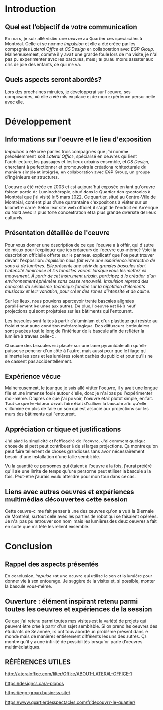 # Introduction
## Quel est l'objectif de votre communication
En mars, je suis allé visiter une oeuvre au Quartier des spectactles à Montréal. Celle-ci se nomme _Impulsion_ et elle a été créée par les compagnies _Lateral Office_ et _CS Design_ en collaboration avec _EGP Group_. Malhereusement, comme il y avait une grande foule lors de ma visite, je n'ai pas pu expérimenter avec les bascules, mais j'ai pu au moins assister aux cris de joie des enfants, ce qui me va.

## Quels aspects seront abordés?
Lors des prochaines minutes, je développerai sur l'oeuvre, ses composantes, où elle a été mis en place et de mon expérience personnelle avec elle.

# Développement
## Informations sur l'oeuvre et le lieu d'exposition 
*Impulsion* a été crée par les trois compagnies que j'ai nommé précédemment, soit _Lateral Office_, spécialisé en oeuvres qui lient l'architecture, les paysages et les lieux urbains ensemble, et _CS Design_, cherchant à perfectionner et promouvoirs la créationa rchitecturale de manière simple et intégrée, en collaboration avec EGP Group, un groupe d'ingénieurs en structures. 

L'oeuvre a été créée en 2003 et est aujourd'hui exposée en tant qu'oeuvre faisant partie de Luminothérapie, situé dans le Quartier des spectacles à Montréal que j'ai visité le 5 mars 2022. Ce quartier, situé au Centre-Ville de Montréal, contient plus d'une quarantaine d'expositions à visiter sur un kilomètre carré. Selon leur site web officiel, il s'agit de l'endroit en Amérique du Nord avec la plus forte concentration et la plus grande diversité de lieux culturels.

## Présentation détaillée de l'oeuvre
Pour vous donner une description de ce que l'oeuvre a à offrir, qui d'autre de mieux pour l'expliquer que les créateurs de l'oeuvre eux-même? Voici la description officielle offerte sur le panneau explicatif que l'on peut trouver devant l'exposition: _Impulsion nous fait vivre une expérience interactive de sons et de lumières. Elle présente une série de grandes bascules dont l’intensité lumineuse et les tonalités varient lorsque vous les mettez en mouvement. À partir de cet instrument urbain, participez à la création d’un environnement éphémère sans cesse renouvelé. Impulsion reprend des concepts du sérialisme, technique fondée sur la répétition d’éléments musicaux et leur variation, pour créer des zones d’intensité et de calme_.

Sur les lieux, nous pouvions apercevoir trente bascules alignées parallèlement les unes aux autres. De plus, l'oeuvre est lié à neuf projections qui sont projettées sur les bâtiments qui l'entourent.

Les bascules sont faites à partir d'aluminium et d'un plastique qui résiste au froid et tout autre condition météorologique. Des diffuseurs lenticulaires sont placées tout le long de l'intérieur de la bascule afin de refléter la lumière à travers celle-ci.

Chacune des bascules est placée sur une base pyramidale afin qu'elle puisse se pencher d'un côté à l'autre, mais aussi pour que le filage qui alimente les sons et les lumières soient cachés du public et pour qu'ils ne se cassent pas accidentellement. 

## Expérience vécue

Malhereusement, le jour que je suis allé visiter l'oeuvre, il y avait une longue file et une immense foule autour d'elle, donc je n'ai pas pu l'expérimenter moi-même. D'après ce que j'ai pu voir, l'oeuvre était plutôt simple, en fait. Tout ce que le visiteur devait faire était d'utiliser la bascule afin qu'elle s'illumine en plus de faire un son qui est associé aux projections sur les murs des bâtiments qui l'entourent.

## Appréciation critique et **justifications**

J'ai aimé la simplicité et l'efficacité de l'oeuvre. J'ai comment quelque chose de si petit peut contribuer à de si larges projections. Ça montre qu'on peut faire tellement de choses grandioses sans avoir nécessairement besoin d'une installation d'une taille semblable.

Vu la quantité de personnes qui étaient à l'oeuvre à la fois, j'aurai préféré qu'il aie une limite de temps qu'une personne peut utiliser la bascule à la fois. Peut-être j'aurais voulu attendre pour mon tour dans ce cas.

## Liens avec autres oeuvres et expériences multimédias découvertes cette session

Cette oeuvre-ci me fait penser à une des oeuvres qu'on a vu à la Biennale de Montréal, surtout celle avec les parties de robot qui se faisaient opérées. Je n'ai pas pu retrouver son nom, mais les lumières des deux oeuvres a fait en sorte que ma tête les relient ensemble.

# Conclusion
## Rappel des aspects présentés

En conclusion, *Impulse* est une oeuvre qui utilise le son et la lumière pour donner vie à son entourage. Je suggère de la visiter et, si possible, monter la bascule vous-même.

## Ouverture : élément inspirant retenu parmi toutes les oeuvres et expériences de la session

Ce que j'ai retenu parmi toutes mes visites est la variété de projets qui peuvent être crée à partir d'un sujet semblable. Si on prend les oeuvres des étudiants de 3e année, ils ont tous abordé un problème présent dans le monde mais de manières entièrement différents les uns des autres. Ça montre qu'il y a une infinité de possibilités lorsqu'on parle d'oeuvres multimédiatiques.

## RÉFÉRENCES UTILES
http://lateraloffice.com/filter/Office/ABOUT-LATERAL-OFFICE-1

https://designcs.ca/a-propos

https://egp-group.business.site/

https://www.quartierdesspectacles.com/fr/decouvrir-le-quartier/
